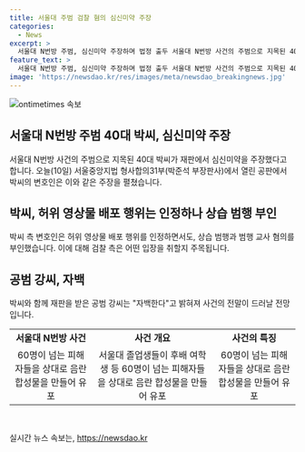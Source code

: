 ```yaml
---
title: 서울대 주범 검찰 혐의 심신미약 주장
categories:
  - News
excerpt: >
  서울대 N번방 주범, 심신미약 주장하며 법정 출두 서울대 N번방 사건의 주범으로 지목된 40대 박씨가 재판에서 심신미약을 주장했습니다. 형사합의31부에서 열린 공판에 구속 상태로 출석한 박씨는 허위 영상물 배포를 인정하면서도, 상습 범행과 범행 교사 혐의를 부인했습니다. 공범 강씨는 자백을 했으며, 이들은 서울대 졸업생들을 상대로 음란 합성물을 만들어 퍼트린 혐의를 받고 있습니다.
feature_text: >
  서울대 N번방 주범, 심신미약 주장하며 법정 출두 서울대 N번방 사건의 주범으로 지목된 40대 박씨가 재판에서 심신미약을 주장했습니다. 형사합의31부에서 열린 공판에 구속 상태로 출석한 박씨는 허위 영상물 배포를 인정하면서도, 상습 범행과 범행 교사 혐의를 부인했습니다. 공범 강씨는 자백을 했으며, 이들은 서울대 졸업생들을 상대로 음란 합성물을 만들어 퍼트린 혐의를 받고 있습니다.
image: 'https://newsdao.kr/res/images/meta/newsdao_breakingnews.jpg'
---
```


<p><img src="https://newsdao.kr/res/images/meta/newsdao_breakingnews.jpg" alt="ontimetimes 속보" /></p>

<h2 data-ke-size="size26">서울대 N번방 주범 40대 박씨, 심신미약 주장</h2>

<p data-ke-size="size16">서울대 N번방 사건의 주범으로 지목된 40대 박씨가 재판에서 심신미약을 주장했다고 합니다. 오늘(10일) 서울중앙지법 형사합의31부(박준석 부장판사)에서 열린 공판에서 박씨의 변호인은 이와 같은 주장을 펼쳤습니다.</p>

<h2 data-ke-size="size26">박씨, 허위 영상물 배포 행위는 인정하나 상습 범행 부인</h2>

<p data-ke-size="size16">박씨 측 변호인은 허위 영상물 배포 행위를 인정하면서도, 상습 범행과 범행 교사 혐의를 부인했습니다. 이에 대해 검찰 측은 어떤 입장을 취할지 주목됩니다. </p>

<h2 data-ke-size="size26">공범 강씨, 자백</h2>

<p data-ke-size="size16">박씨와 함께 재판을 받은 공범 강씨는 "자백한다"고 밝혀져 사건의 전말이 드러날 전망입니다.</p>

<table>
    <tr>
        <td style="text-align: center; height: 17px;"><b>서울대 N번방 사건</b></td>
        <td style="text-align: center; height: 17px;"><b>사건 개요</b></td>
        <td style="text-align: center; height: 17px;"><b>사건의 특징</b></td>
    </tr>
    <tr>
        <td style="text-align: center;">60명이 넘는 피해자들을 상대로 음란 합성물을 만들어 유포</td>
        <td style="text-align: center;">서울대 졸업생들이 후배 여학생 등 60명이 넘는 피해자들을 상대로 음란 합성물을 만들어 유포</td>
        <td style="text-align: center;">60명이 넘는 피해자들을 상대로 음란 합성물을 만들어 유포</td>
    </tr>
</table>

<p data-ke-size="size16">&nbsp;</p>
실시간 뉴스 속보는, <a href="https://newsdao.kr" rel="dofollow">https://newsdao.kr</a>


